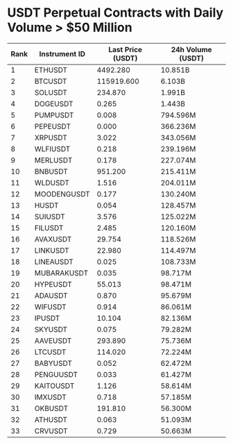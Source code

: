 # USDT Perpetual Contracts with Daily Volume > $50 Million

| Rank | Instrument ID | Last Price (USDT) | 24h Volume (USDT) |
|------|---------------|-------------------|-------------------|
| 1 | ETHUSDT | 4492.280 | 10.851B |
| 2 | BTCUSDT | 115919.600 | 6.103B |
| 3 | SOLUSDT | 234.870 | 1.991B |
| 4 | DOGEUSDT | 0.265 | 1.443B |
| 5 | PUMPUSDT | 0.008 | 794.596M |
| 6 | PEPEUSDT | 0.000 | 366.236M |
| 7 | XRPUSDT | 3.022 | 343.056M |
| 8 | WLFIUSDT | 0.218 | 239.196M |
| 9 | MERLUSDT | 0.178 | 227.074M |
| 10 | BNBUSDT | 951.200 | 215.411M |
| 11 | WLDUSDT | 1.516 | 204.011M |
| 12 | MOODENGUSDT | 0.177 | 130.240M |
| 13 | HUSDT | 0.054 | 128.457M |
| 14 | SUIUSDT | 3.576 | 125.022M |
| 15 | FILUSDT | 2.485 | 120.160M |
| 16 | AVAXUSDT | 29.754 | 118.526M |
| 17 | LINKUSDT | 22.980 | 114.497M |
| 18 | LINEAUSDT | 0.025 | 108.733M |
| 19 | MUBARAKUSDT | 0.035 | 98.717M |
| 20 | HYPEUSDT | 55.013 | 98.471M |
| 21 | ADAUSDT | 0.870 | 95.679M |
| 22 | WIFUSDT | 0.914 | 86.061M |
| 23 | IPUSDT | 10.104 | 82.136M |
| 24 | SKYUSDT | 0.075 | 79.282M |
| 25 | AAVEUSDT | 293.890 | 75.736M |
| 26 | LTCUSDT | 114.020 | 72.224M |
| 27 | BABYUSDT | 0.052 | 62.472M |
| 28 | PENGUUSDT | 0.033 | 61.427M |
| 29 | KAITOUSDT | 1.126 | 58.614M |
| 30 | IMXUSDT | 0.718 | 57.185M |
| 31 | OKBUSDT | 191.810 | 56.300M |
| 32 | ATHUSDT | 0.063 | 51.093M |
| 33 | CRVUSDT | 0.729 | 50.663M |
